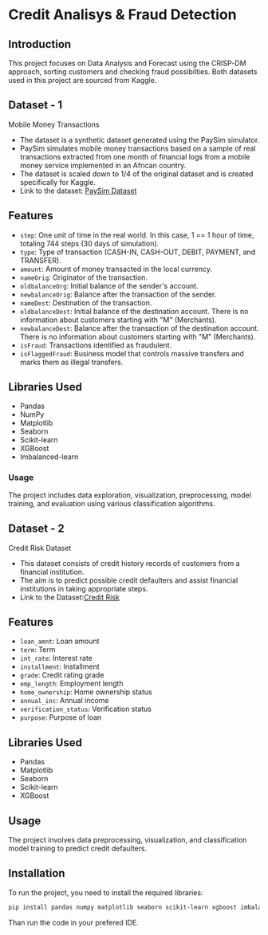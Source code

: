 
# Credit Analisys & Fraud Detection

## Introduction
This project focuses on Data Analysis and Forecast using the CRISP-DM approach, sorting customers and checking fraud possibilties. Both datasets used in this project are sourced from Kaggle.


## Dataset - 1
 Mobile Money Transactions
- The dataset is a synthetic dataset generated using the PaySim simulator.
- PaySim simulates mobile money transactions based on a sample of real transactions extracted from one month of financial logs from a mobile money service implemented in an African country.
- The dataset is scaled down to 1/4 of the original dataset and is created specifically for Kaggle.
- Link to the dataset: [PaySim Dataset](https://www.kaggle.com/datasets/ealaxi/paysim1)


## Features

- `step`: One unit of time in the real world. In this case, 1 == 1 hour of time, totaling 744 steps (30 days of simulation).
- `type`: Type of transaction (CASH-IN, CASH-OUT, DEBIT, PAYMENT, and TRANSFER).
- `amount`: Amount of money transacted in the local currency.
- `nameOrig`: Originator of the transaction.
- `oldbalanceOrg`: Initial balance of the sender's account.
- `newbalanceOrig`: Balance after the transaction of the sender.
- `nameDest`: Destination of the transaction.
- `oldbalanceDest`: Initial balance of the destination account. There is no information about customers starting with "M" (Merchants).
- `newbalanceDest`: Balance after the transaction of the destination account. There is no information about customers starting with "M" (Merchants).
- `isFraud`: Transactions identified as fraudulent.
- `isFlaggedFraud`: Business model that controls massive transfers and marks them as illegal transfers.
## Libraries Used

- Pandas
- NumPy
- Matplotlib
- Seaborn
- Scikit-learn
- XGBoost
- Imbalanced-learn

### Usage
The project includes data exploration, visualization, preprocessing, model training, and evaluation using various classification algorithms.

## Dataset - 2
Credit Risk Dataset

- This dataset consists of credit history records of customers from a financial institution.
- The aim is to predict possible credit defaulters and assist financial institutions in taking appropriate steps.
- Link to the Dataset:[Credit Risk](https://www.kaggle.com/datasets/ranadeep/credit-risk-dataset)


## Features

- `loan_amnt`: Loan amount
- `term`: Term
- `int_rate`: Interest rate
- `installment`: Installment
- `grade`: Credit rating grade
- `emp_length`: Employment length
- `home_ownership`: Home ownership status
- `annual_inc`: Annual income
- `verification_status`: Verification status
- `purpose`: Purpose of loan


## Libraries Used

- Pandas
- Matplotlib
- Seaborn
- Scikit-learn
- XGBoost

## Usage

The project involves data preprocessing, visualization, and classification model training to predict credit defaulters.

## Installation
To run the project, you need to install the required libraries:

```bash
pip install pandas numpy matplotlib seaborn scikit-learn xgboost imbalanced-learn plotly
```
Than run the code in your prefered IDE.
